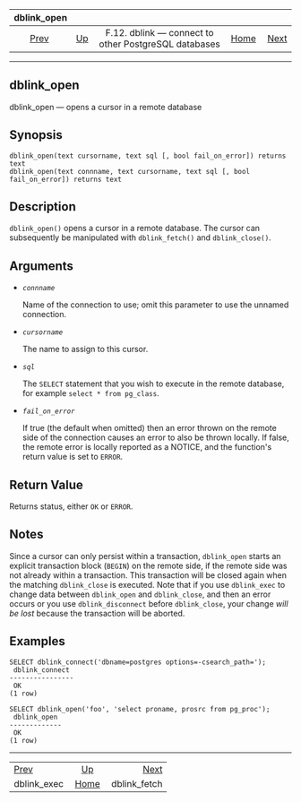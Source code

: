 <!--?xml version="1.0" encoding="UTF-8" standalone="no"?-->

|                   dblink\_open                  |                                                                          |                                                      |                                                       |                                                   |
| :---------------------------------------------: | :----------------------------------------------------------------------- | :--------------------------------------------------: | ----------------------------------------------------: | ------------------------------------------------: |
| [Prev](contrib-dblink-exec.html "dblink_exec")  | [Up](dblink.html "F.12. dblink — connect to other PostgreSQL databases") | F.12. dblink — connect to other PostgreSQL databases | [Home](index.html "PostgreSQL 17devel Documentation") |  [Next](contrib-dblink-fetch.html "dblink_fetch") |

***

## dblink\_open

dblink\_open — opens a cursor in a remote database

## Synopsis

    dblink_open(text cursorname, text sql [, bool fail_on_error]) returns text
    dblink_open(text connname, text cursorname, text sql [, bool fail_on_error]) returns text

## Description

`dblink_open()` opens a cursor in a remote database. The cursor can subsequently be manipulated with `dblink_fetch()` and `dblink_close()`.

## Arguments

* *`connname`*

    Name of the connection to use; omit this parameter to use the unnamed connection.

* *`cursorname`*

    The name to assign to this cursor.

* *`sql`*

    The `SELECT` statement that you wish to execute in the remote database, for example `select * from pg_class`.

* *`fail_on_error`*

    If true (the default when omitted) then an error thrown on the remote side of the connection causes an error to also be thrown locally. If false, the remote error is locally reported as a NOTICE, and the function's return value is set to `ERROR`.

## Return Value

Returns status, either `OK` or `ERROR`.

## Notes

Since a cursor can only persist within a transaction, `dblink_open` starts an explicit transaction block (`BEGIN`) on the remote side, if the remote side was not already within a transaction. This transaction will be closed again when the matching `dblink_close` is executed. Note that if you use `dblink_exec` to change data between `dblink_open` and `dblink_close`, and then an error occurs or you use `dblink_disconnect` before `dblink_close`, your change *will be lost* because the transaction will be aborted.

## Examples

    SELECT dblink_connect('dbname=postgres options=-csearch_path=');
     dblink_connect
    ----------------
     OK
    (1 row)

    SELECT dblink_open('foo', 'select proname, prosrc from pg_proc');
     dblink_open
    -------------
     OK
    (1 row)

***

|                                                 |                                                                          |                                                   |
| :---------------------------------------------- | :----------------------------------------------------------------------: | ------------------------------------------------: |
| [Prev](contrib-dblink-exec.html "dblink_exec")  | [Up](dblink.html "F.12. dblink — connect to other PostgreSQL databases") |  [Next](contrib-dblink-fetch.html "dblink_fetch") |
| dblink\_exec                                    |           [Home](index.html "PostgreSQL 17devel Documentation")          |                                     dblink\_fetch |
